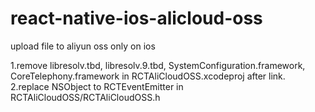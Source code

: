 # react-native-ios-alicloud-oss
upload file to aliyun oss only on ios

1.remove libresolv.tbd, libresolv.9.tbd, SystemConfiguration.framework, CoreTelephony.framework in RCTAliCloudOSS.xcodeproj after link.
2.replace NSObject  to RCTEventEmitter <RCTBridgeModule> in RCTAliCloudOSS/RCTAliCloudOSS.h 
